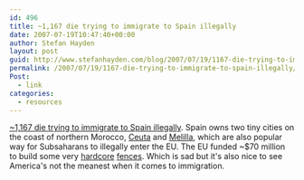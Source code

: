 ```yaml
---
id: 496
title: ~1,167 die trying to immigrate to Spain illegally
date: 2007-07-19T10:47:40+00:00
author: Stefan Hayden
layout: post
guid: http://www.stefanhayden.com/blog/2007/07/19/1167-die-trying-to-immigrate-to-spain-illegally/
permalink: /2007/07/19/1167-die-trying-to-immigrate-to-spain-illegally/
Post:
  - link
categories:
  - resources
---
```

<p><a href="http://theguiridispatches.wordpress.com/2007/07/18/a-look-at-spain-for-a-moment/">~1,167 die trying to immigrate to Spain illegally</a>. Spain owns two tiny cities on the coast of northern Morocco, <a href="http://en.wikipedia.org/wiki/Ceuta">Ceuta</a> and <a href="http://en.wikipedia.org/wiki/Melilla">Melilla</a>, which are also popular way for Subsaharans to illegally enter the EU. The EU funded ~$70 million to build some very <a href="http://en.wikipedia.org/wiki/Ceuta_border_fence">hardcore</a> <a href="http://en.wikipedia.org/wiki/Melilla_border_fence">fences</a>. Which is sad but it's also nice to see America's not the meanest when it comes to immigration. 
</p>
